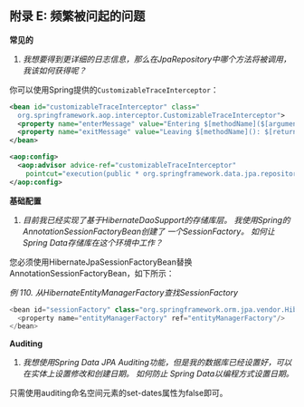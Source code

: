 ## 附录 E: 频繁被问起的问题

**常见的**

1. *我想要得到更详细的日志信息，那么在JpaRepository中哪个方法将被调用，我该如何获得呢？*

你可以使用Spring提供的`CustomizableTraceInterceptor`：

```xml
<bean id="customizableTraceInterceptor" class="
  org.springframework.aop.interceptor.CustomizableTraceInterceptor">
  <property name="enterMessage" value="Entering $[methodName]($[arguments])"/>
  <property name="exitMessage" value="Leaving $[methodName](): $[returnValue]"/>
</bean>

<aop:config>
  <aop:advisor advice-ref="customizableTraceInterceptor"
    pointcut="execution(public * org.springframework.data.jpa.repository.JpaRepository+.*(..))"/>
</aop:config>
```

**基础配置**

1. *目前我已经实现了基于HibernateDaoSupport的存储库层。 我使用Spring的AnnotationSessionFactoryBean创建了
一个SessionFactory。 如何让Spring Data存储库在这个环境中工作？*

您必须使用HibernateJpaSessionFactoryBean替换AnnotationSessionFactoryBean，如下所示：

*例 110. 从HibernateEntityManagerFactory查找SessionFactory*
```java
<bean id="sessionFactory" class="org.springframework.orm.jpa.vendor.HibernateJpaSessionFactoryBean">
  <property name="entityManagerFactory" ref="entityManagerFactory"/>
</bean>
```
**Auditing**

1. *我想使用Spring Data JPA Auditing功能，但是我的数据库已经设置好，可以在实体上设置修改和创建日期。 如何防止
Spring Data以编程方式设置日期。*

只需使用auditing命名空间元素的set-dates属性为false即可。